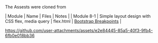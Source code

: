 The Assests were cloned from 

| Module | Name | Files | Notes |
| Module 8-1 | Simple layout design with CSS flex, media query | flex.html | [Bootstrap Breakpoints](https://getbootstrap.com/docs/5.0/layout/breakpoints/) |

https://github.com/user-attachments/assets/e2e84445-85a5-40f3-9fb4-6fb0e018bb36

